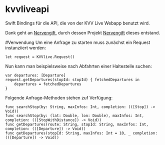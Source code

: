 # kvvliveapi
Swift Bindings  für die API, die von der KVV Live Webapp benutzt wird.

Dank geht an [Nervengift](https://github.com/Nervengift), durch dessen Projekt [Nervengift](https://github.com/Nervengift/kvvliveapi) dieses entstand.

#Verwendung
Um eine Anfrage zu starten muss zunächst ein Request instanziiert werden:

```
let request = KVVlive.Request()
```

Nun kann man beispielsweise nach Abfahrten einer Haltestelle suchen:

```
var departures: [Departure]
request.getDepartures(stopId: stopId) { fetchedDepartures in
    departures = fetchedDepartures
}
```   
Folgende Anfrage-Methoden stehen zuf Verfügung:

```
func searchStop(by: String, maxInfos: Int, completion: (([Stop]) -> Void))
func searchStop(by: (lat: Double, lon: Double), maxInfos: Int, completion: (([StopWithDistance]) -> Void))
func getDepartures(route: String, stopId: String, maxInfos: Int, completion: (([Departure]) -> Void))
func getDepartures(stopId: String, maxInfos: Int = 10, _ completion: (([Departure]) -> Void))
```
